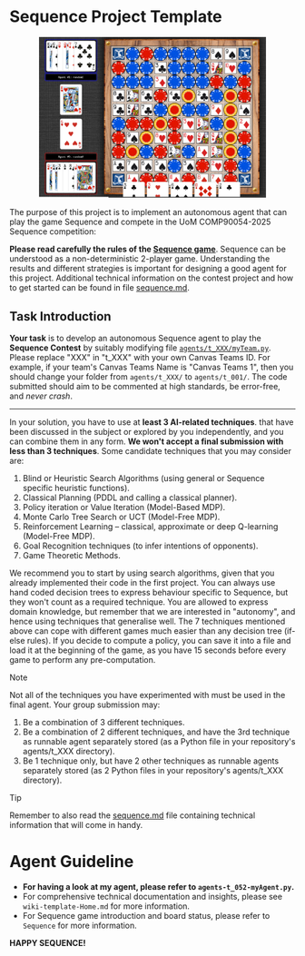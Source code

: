 # Sequence Project Template

<p align="center"> 
    <img src="img/sequence.png" alt="Picture of Sequence board" width="400">
 </p>
 
The purpose of this project is to implement an autonomous agent that can play the game Sequence and compete in the UoM COMP90054-2025 Sequence competition:

 **Please read carefully the rules of the [Sequence game](https://en.wikipedia.org/wiki/Sequence_(game))**. Sequence can be understood as a non-deterministic 2-player game. Understanding the results and different strategies is important for designing a good agent for this project. Additional technical information on the contest project and how to get started can be found in file [sequence.md](Sequence/sequence.md). 

## Task Introduction
 
**Your task** is to develop an autonomous Sequence agent to play the **Sequence Contest** by suitably modifying file [`agents/t_XXX/myTeam.py`](agents/t_052/myTeam.py). Please replace "XXX" in "t_XXX" with your own Canvas Teams ID. For example, if your team's Canvas Teams Name is "Canvas Teams 1", then you should change your folder from `agents/t_XXX/` to `agents/t_001/`. The code submitted should aim to be commented at high standards, be error-free, and _never crash_. 

---

In your solution, you have to use at **least 3 AI-related techniques**. that have been discussed in the subject or explored by you independently, and you can combine them in any form. **We won't accept a final submission with less than 3 techniques**. Some candidate techniques that you may consider are:

1. Blind or Heuristic Search Algorithms (using general or Sequence specific heuristic functions).
2. Classical Planning (PDDL and calling a classical planner).
3. Policy iteration or Value Iteration (Model-Based MDP).
4. Monte Carlo Tree Search or UCT (Model-Free MDP).
5. Reinforcement Learning – classical, approximate or deep Q-learning (Model-Free MDP).
6. Goal Recognition techniques (to infer intentions of opponents).
7. Game Theoretic Methods.

We recommend you to start by using search algorithms, given that you already implemented their code in the first project. You can always use hand coded decision trees to express behaviour specific to Sequence, but they won't count as a required technique. You are allowed to express domain knowledge, but remember that we are interested in "autonomy", and hence using techniques that generalise well. The 7 techniques mentioned above can cope with different games much easier than any decision tree (if-else rules). If you decide to compute a policy, you can save it into a file and load it at the beginning of the game, as you have 15 seconds before every game to perform any pre-computation. 

> [!NOTE]
> Not all of the techniques you have experimented with must be used in the final agent. Your group submission may: 
> 1. Be a combination of 3 different techniques.
> 2. Be a combination of 2 different techniques, and have the 3rd technique as runnable agent separately stored (as a Python file in your repository's agents/t_XXX directory).
> 3. Be 1 technique only, but have 2 other techniques as runnable agents separately stored (as 2 Python files in your repository's agents/t_XXX directory). 

> [!TIP] 
> Remember to also read the [sequence.md](Sequence/sequence.md) file containing technical information that will come in handy.

# Agent Guideline #
 - **For having a look at my agent, please refer to `agents-t_052-myAgent.py`.**
 - For comprehensive technical documentation and insights, please see `wiki-template-Home.md` for more information.
 - For Sequence game introduction and board status, please refer to `Sequence` for more information.

**HAPPY SEQUENCE!**



